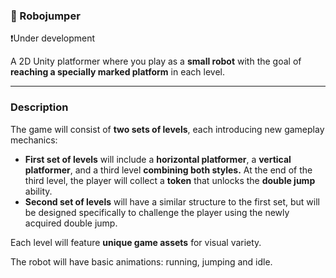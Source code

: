 ### 🤖 Robojumper

❗️Under development

A 2D Unity platformer where you play as a **small robot** with the goal of **reaching a specially marked platform** in each level.

---

### Description

The game will consist of **two sets of levels**, each introducing new gameplay mechanics:

- **First set of levels** will include a **horizontal platformer**, a **vertical platformer**, and a third level **combining both styles.** At the end of the third level, the player will collect a **token** that unlocks the **double jump** ability.  
- **Second set of levels** will have a similar structure to the first set, but will be designed specifically to challenge the player using the newly acquired double jump.

Each level will feature **unique game assets** for visual variety.

The robot will have basic animations: running, jumping and idle.
